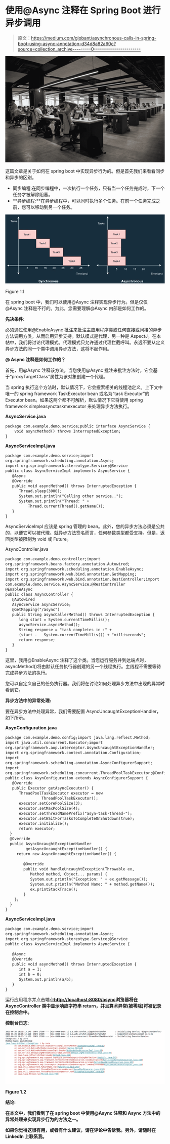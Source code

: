 # 使用@Async 注释在 Spring Boot 进行异步调用

> 原文：<https://medium.com/globant/asynchronous-calls-in-spring-boot-using-async-annotation-d34d8a82a60c?source=collection_archive---------0----------------------->

![](img/3bde87eee2e4fb7b88d740d4d0d1d951.png)

这篇文章是关于如何在 spring boot 中实现异步行为的。但是首先我们来看看同步和异步的区别。

*   同步编程:在同步编程中，一次执行一个任务，只有当一个任务完成时，下一个任务才被解除阻塞。
*   **异步编程:**在异步编程中，可以同时执行多个任务。在前一个任务完成之前，您可以移动到另一个任务。

![](img/e56bf4319ce3da8e9ff16622ce2b4cdb.png)

Figure 1.1

在 spring boot 中，我们可以使用@Async 注释实现异步行为。但是仅仅@Async 注释是不行的。为此，您需要理解@Async 内部是如何工作的。

**先决条件:**

必须通过使用@EnableAsync 批注来批注主应用程序类或任何直接或间接的异步方法调用方类，从而启用异步支持。默认模式是代理，另一种是 AspectJ。在本帖中，我们将讨论代理模式。代理模式只允许通过代理拦截呼叫。永远不要从定义异步方法的同一个类中调用异步方法，这将不起作用。

**@ Async 注释是如何工作的？**

首先，用@Async 注释该方法。当您使用@Async 批注来批注方法时，它会基于“proxyTargetClass”属性为该对象创建一个代理。

当 spring 执行这个方法时，默认情况下，它会搜索相关的线程池定义。上下文中唯一的 spring framework TaskExecutor bean 或名为“task Executor”的 Executor bean。如果这两个都不可解析，默认情况下它将使用 spring framework simpleasynctaskmexecutor 来处理异步方法执行。

**AsyncService.java**

```
package com.example.demo.service;public interface AsyncService {
    void asyncMethod() throws InterruptedException;
}
```

**AsyncServiceImpl.java**

```
package com.example.demo.service;import org.springframework.scheduling.annotation.Async;
import org.springframework.stereotype.Service;@Service
public class AsyncServiceImpl implements AsyncService {
   @Async
   @Override
   public void asyncMethod() throws InterruptedException {
      Thread.sleep(3000);
      System.out.println("Calling other service..");
      System.out.println("Thread: " +
          Thread.currentThread().getName());
   }
}
```

AsyncServiceImpl 应该是 spring 管理的 bean。此外，您的异步方法必须是公共的，以便它可以被代理。就异步方法签名而言，任何参数类型都受支持。但是，返回类型被限制为 void 或 Future。

AsyncController.java

```
package com.example.demo.controller;import org.springframework.beans.factory.annotation.Autowired;
import org.springframework.scheduling.annotation.EnableAsync;
import org.springframework.web.bind.annotation.GetMapping;
import org.springframework.web.bind.annotation.RestController;import com.example.demo.service.AsyncService;@RestController
@EnableAsync
public class AsyncController {
   @Autowired
   AsyncService asyncService;
   @GetMapping("/async")
   public String asyncCallerMethod() throws InterruptedException {
      long start = System.currentTimeMillis();
      asyncService.asyncMethod();
      String response = "task completes in :" + 
      (start -   System.currentTimeMillis()) + "milliseconds";
      return response;
   }
}
```

这里，我用@EnableAsync 注释了这个类。当您运行服务并到达端点时，asyncMethod()将由默认任务执行器创建的另一个线程执行。主线程不需要等待完成异步方法的执行。

您可以自定义自己的任务执行器。我们将在讨论如何处理异步方法中出现的异常时看到它。

**异步方法中的异常处理:**

要在异步方法中处理异常，我们需要配置 AsyncUncaughtExceptionHandler，如下所示。

**AsynConfiguration.java**

```
package com.example.demo.config;import java.lang.reflect.Method;
import java.util.concurrent.Executor;import org.springframework.aop.interceptor.AsyncUncaughtExceptionHandler;
import org.springframework.context.annotation.Configuration;
import org.springframework.scheduling.annotation.AsyncConfigurerSupport;
import org.springframework.scheduling.concurrent.ThreadPoolTaskExecutor;@Configuration
public class AsynConfiguration extends AsyncConfigurerSupport {
   @Override
   public Executor getAsyncExecutor() {
      ThreadPoolTaskExecutor executor = new 
                ThreadPoolTaskExecutor();
      executor.setCorePoolSize(3);
      executor.setMaxPoolSize(4);
      executor.setThreadNamePrefix("asyn-task-thread-");
      executor.setWaitForTasksToCompleteOnShutdown(true);
      executor.initialize();
      return executor;
  }
  @Override
  public AsyncUncaughtExceptionHandler  
         getAsyncUncaughtExceptionHandler() {
     return new AsyncUncaughtExceptionHandler() {

        @Override
        public void handleUncaughtException(Throwable ex, 
           Method method, Object... params) {
           System.out.println("Exception: " + ex.getMessage());
           System.out.println("Method Name: " + method.getName());
           ex.printStackTrace();
        }
    };
  }
}
```

**AsyncServiceImpl.java**

```
package com.example.demo.service;import org.springframework.scheduling.annotation.Async;
import org.springframework.stereotype.Service;@Service
public class AsyncServiceImpl implements AsyncService {

   @Async
   @Override
   public void asyncMethod() throws InterruptedException {
      int a = 1;
      int b = 0;
      System.out.println(a/b);
   }
}
```

运行应用程序并点击端点[**http://localhost:8080/async**](http://localhost:8080/async)****浏览器将在 AsyncController 类中显示响应字符串 return，并且算术异常(被零除)将被记录在控制台中。****

******控制台日志:******

****![](img/96aadfaeb5c9b1e8c84862ceff95b9ab.png)****

****Figure 1.2****

******结论:******

****在本文中，我们看到了在 spring boot 中使用@Async 注释和 Async 方法中的异常处理来实现异步行为的方法之一。****

****如果你觉得这很有用，或者有什么建议，请在评论中告诉我。另外，请随时在 LinkedIn 上联系我。****
